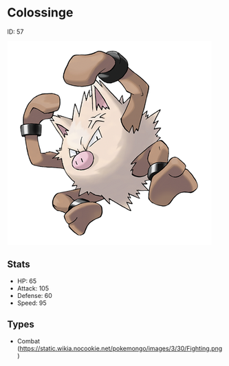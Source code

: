 # Colossinge


ID: 57

![](https://raw.githubusercontent.com/PokeAPI/sprites/master/sprites/pokemon/other/official-artwork/57.png "Colossinge")

## Stats


 - HP: 65
 - Attack: 105
 - Defense: 60
 - Speed: 95

## Types


 - Combat (https://static.wikia.nocookie.net/pokemongo/images/3/30/Fighting.png)
